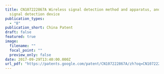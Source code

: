 ```yaml
---
title: CN107222867A Wireless signal detection method and apparatus, and wireless
  signal detection device
publication_types:
  - "8"
publication_short: China Patent
draft: false
featured: true
image:
  filename: ""
  focal_point: ""
  preview_only: false
date: 2017-09-29T13:40:00.000Z
url_pdf: "https://patents.google.com/patent/CN107222867A/zh?oq=CN107222867A"
---
```

